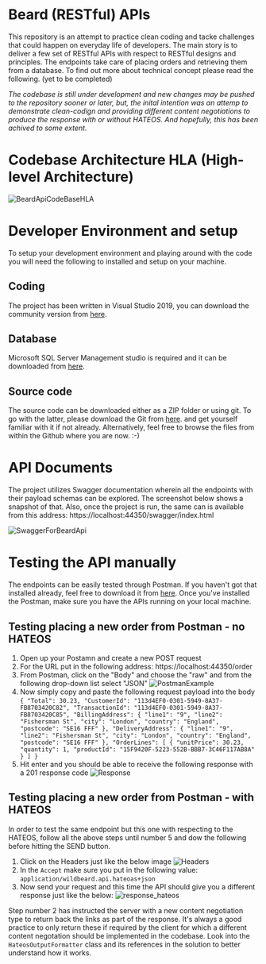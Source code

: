 # Beard (RESTful) APIs
This repository is an attempt to practice clean coding and tacke challenges that could happen on everyday life of developers. The main  story is to deliver a few set of RESTful APIs with respect to RESTful designs and principles. The endpoints take care of placing orders and retrieving them from a database. To find out more about technical concept please read the following. (yet to be completed)

_The codebase is still under development and new changes may be pushed to the repository sooner or later, but, the inital intention was an attemp to demonstrate clean-codign and providing different content negotiations to produce the response with or without HATEOS. And hopefully, this has been achived to some extent._

# Codebase Architecture HLA (High-level Architecture)

![BeardApiCodeBaseHLA](https://user-images.githubusercontent.com/7995157/119239458-200e2b80-bb41-11eb-994b-3e6f35dba607.PNG)

# Developer Environment and setup
To setup your development environment and playing around with the code you will need the following to installed and setup on your machine.

## Coding 
The project has been written in Visual Studio 2019, you can download the community version from [here](https://visualstudio.microsoft.com/downloads/).

## Database
Microsoft SQL Server Management studio is required and it can be downloaded from [here](https://docs.microsoft.com/en-us/sql/ssms/download-sql-server-management-studio-ssms?view=sql-server-ver15).

## Source code 
The source code can be downloaded either as a ZIP folder or using git. To go with the latter, please download the Git from [here](https://git-scm.com/downloads). and get yourself familiar with it if not already. Alternatively, feel free to browse the files from within the Github where you are now. :-)

# API Documents
The project utilizes Swagger documentation wherein all the endpoints with their payload schemas can be explored. The screenshot below shows a snapshot of that. Also, once the project is run, the same can is available from this address: https://localhost:44350/swagger/index.html

![SwaggerForBeardApi](https://user-images.githubusercontent.com/7995157/119239712-c149b180-bb42-11eb-98f7-fe53b6bcb358.PNG)

# Testing the API manually
The endpoints can be easily tested through Postman. If you haven't got that installed already, feel free to download it from [here](https://www.postman.com/downloads/). Once you've installed the Postman, make sure you have the APIs running on your local machine.

## Testing placing a new order from Postman - no HATEOS 
1. Open up your Postamn and create a new POST request
2. For the URL put in the following address: https://localhost:44350/order
3. From Postman, click on the "Body" and choose the "raw" and from the following drop-down list select "JSON" ![PostmanExample](https://user-images.githubusercontent.com/7995157/119239831-93b13800-bb43-11eb-80f2-de29188a1282.PNG)
4. Now simply copy and paste the following request payload into the body 
`{
    "Total": 30.23,
    "CustomerId": "113d4EF0-0301-5949-8A37-FB8703420C82",
    "TransactionId": "113d4EF0-0301-5949-8A37-FB8703420C85",
    "BillingAddress": { "line1": "9", "line2": "Fishersman St", "city": "London", "country": "England", "postcode": "SE16 FFF" },
    "DeliveryAddress": { "line1": "9", "line2": "Fishersman St", "city": "London", "country": "England", "postcode": "SE16 FFF" },
    "OrderLines": [ { "unitPrice": 30.23, "quantity": 1, "productId": "15F9420F-5223-552B-BBB7-3C46F117AB8A"  } ]
}`
5. Hit enter and you should be able to receive the following response with a 201 response code
![Response](https://user-images.githubusercontent.com/7995157/119239872-fe627380-bb43-11eb-80d8-2b6eae69d2cd.PNG)

## Testing placing a new order from Postman - with HATEOS 
In order to test the same endpoint but this one with respecting to the HATEOS, follow all the above steps until number 5 and dow the following before hitting the SEND button. 
1. Click on the Headers just like the below image 
![Headers](https://user-images.githubusercontent.com/7995157/119239901-471a2c80-bb44-11eb-8e7b-a025e34e15f0.PNG)
2. In the `Accept` make sure you put in the following value: `application/wildbeard.api.hateoas+json`
3. Now send your request and this time the API should give you a different response just like the below:
![response_hateos](https://user-images.githubusercontent.com/7995157/119239946-92343f80-bb44-11eb-8d84-7f6f5f43661a.PNG)

Step number 2 has instructed the server with a new content negotiation type to return back the links as part of the response. It's always a good practice to only return these if required by the client for which a different content negotation should be implemented in the codebase. Look into the `HateosOutputFormatter` class and its references in the solution to better understand how it works.
